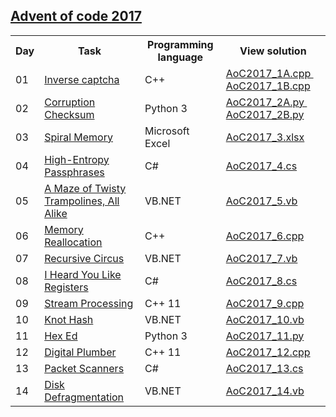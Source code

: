 ## <a href="http://adventofcode.com/2017"> Advent of code 2017 </a>

<table>
  
  <tr>
    <th> Day </th>
    <th> Task </th>
    <th> Programming language </th>
    <th> View solution </th>
  </tr>
  <tr>
    <td> 01 </td>
    <td> <a href="http://adventofcode.com/2017/day/1"> Inverse captcha </a> </td>
    <td> C++ </td>
    <td>
      <a href="https://github.com/ivceh/Advent-of-Code-2017/blob/master/Day01/AoC2017_1A.cpp"> AoC2017_1A.cpp </a> &nbsp
      <a href="https://github.com/ivceh/Advent-of-Code-2017/blob/master/Day01/AoC2017_1B.cpp"> AoC2017_1B.cpp </a>
    </td>
  </tr>
  <tr>
    <td> 02 </td>
    <td> <a href="http://adventofcode.com/2017/day/2"> Corruption Checksum </a> </td>
    <td> Python 3 </td>
    <td>
      <a href="https://github.com/ivceh/Advent-of-Code-2017/blob/master/Day02/AoC2017_2A.py"> AoC2017_2A.py </a> &nbsp
      <a href="https://github.com/ivceh/Advent-of-Code-2017/blob/master/Day02/AoC2017_2B.py"> AoC2017_2B.py </a>
    </td>
  </tr>
  <tr>
    <td> 03 </td>
    <td> <a href="http://adventofcode.com/2017/day/3"> Spiral Memory </a> </td>
    <td> Microsoft Excel </td>
    <td>
      <a href="https://github.com/ivceh/Advent-of-Code-2017/raw/master/Day03/AoC2017_3.xlsx"> AoC2017_3.xlsx </a>
    </td>
  </tr>
  <tr>
    <td> 04 </td>
    <td> <a href="http://adventofcode.com/2017/day/4"> High-Entropy Passphrases </a> </td>
    <td> C# </td>
    <td>
      <a href="https://github.com/ivceh/Advent-of-Code-2017/blob/master/Day04/AoC2017_4.cs"> AoC2017_4.cs </a>
    </td>
  </tr>
  <tr>
    <td> 05 </td>
    <td> <a href="http://adventofcode.com/2017/day/5"> A Maze of Twisty Trampolines, All Alike </a> </td>
    <td> VB.NET </td>
    <td>
      <a href="https://github.com/ivceh/Advent-of-Code-2017/blob/master/Day05/AoC2017_5.vb"> AoC2017_5.vb </a>
    </td>
  </tr>
  <tr>
    <td> 06 </td>
    <td> <a href="http://adventofcode.com/2017/day/6"> Memory Reallocation </a> </td>
    <td> C++ </td>
    <td>
      <a href="https://github.com/ivceh/Advent-of-Code-2017/blob/master/Day06/AoC2017_6.cpp"> AoC2017_6.cpp </a>
    </td>
  </tr>
  <tr>
    <td> 07 </td>
    <td> <a href="http://adventofcode.com/2017/day/7"> Recursive Circus </a> </td>
    <td> VB.NET </td>
    <td>
      <a href="https://github.com/ivceh/Advent-of-Code-2017/blob/master/Day07/AoC2017_7.vb"> AoC2017_7.vb </a>
    </td>
  </tr>
  <tr>
    <td> 08 </td>
    <td> <a href="http://adventofcode.com/2017/day/8"> I Heard You Like Registers </a> </td>
    <td> C# </td>
    <td>
      <a href="https://github.com/ivceh/Advent-of-Code-2017/blob/master/Day08/AoC2017_8.cs"> AoC2017_8.cs </a>
    </td>
  </tr>
  <tr>
    <td> 09 </td>
    <td> <a href="http://adventofcode.com/2017/day/9"> Stream Processing </a> </td>
    <td> C++ 11 </td>
    <td>
      <a href="https://github.com/ivceh/Advent-of-Code-2017/blob/master/Day09/AoC2017_9.cpp"> AoC2017_9.cpp </a>
    </td>
  </tr>
  <tr>
    <td> 10 </td>
    <td> <a href="http://adventofcode.com/2017/day/10"> Knot Hash </a> </td>
    <td> VB.NET </td>
    <td>
      <a href="https://github.com/ivceh/Advent-of-Code-2017/blob/master/Day10/AoC2017_10.vb"> AoC2017_10.vb </a>
    </td>
  </tr>
  <tr>
    <td> 11 </td>
    <td> <a href="http://adventofcode.com/2017/day/11"> Hex Ed </a> </td>
    <td> Python 3 </td>
    <td>
      <a href="https://github.com/ivceh/Advent-of-Code-2017/blob/master/Day11/AoC2017_11.py"> AoC2017_11.py </a>
    </td>
  </tr>
  <tr>
    <td> 12 </td>
    <td> <a href="http://adventofcode.com/2017/day/12"> Digital Plumber </a> </td>
    <td> C++ 11 </td>
    <td>
      <a href="https://github.com/ivceh/Advent-of-Code-2017/blob/master/Day12/AoC2017_12.cpp"> AoC2017_12.cpp </a>
    </td>
  </tr>
  <tr>
    <td> 13 </td>
    <td> <a href="http://adventofcode.com/2017/day/13"> Packet Scanners </a> </td>
    <td> C# </td>
    <td>
      <a href="https://github.com/ivceh/Advent-of-Code-2017/blob/master/Day13/AoC2017_13.cs"> AoC2017_13.cs </a>
    </td>
  </tr>
  <tr>
    <td> 14 </td>
    <td> <a href="http://adventofcode.com/2017/day/14"> Disk Defragmentation </a> </td>
    <td> VB.NET </td>
    <td>
      <a href="https://github.com/ivceh/Advent-of-Code-2017/blob/master/Day14/AoC2017_14.vb"> AoC2017_14.vb </a>
    </td>
  </tr>
  
</table>
